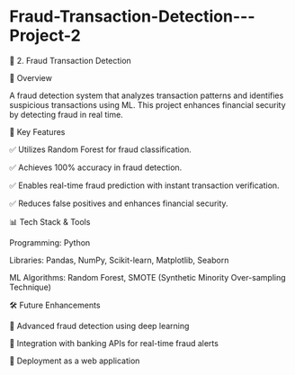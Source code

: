 # Fraud-Transaction-Detection---Project-2

📌 2. Fraud Transaction Detection

📖 Overview

A fraud detection system that analyzes transaction patterns and identifies suspicious transactions using ML. This project enhances financial security by detecting fraud in real time.

🔹 Key Features

✅ Utilizes Random Forest for fraud classification.

✅ Achieves 100% accuracy in fraud detection.

✅ Enables real-time fraud prediction with instant transaction verification.

✅ Reduces false positives and enhances financial security.

📊 Tech Stack & Tools

Programming: Python

Libraries: Pandas, NumPy, Scikit-learn, Matplotlib, Seaborn

ML Algorithms: Random Forest, SMOTE (Synthetic Minority Over-sampling Technique)

🛠 Future Enhancements

🔹 Advanced fraud detection using deep learning

🔹 Integration with banking APIs for real-time fraud alerts

🔹 Deployment as a web application
